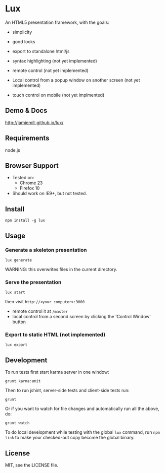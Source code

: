 # Lux

An HTML5 presentation framework, with the goals:

- simplicity
- good looks
- export to standalone html/js

- syntax highlighting (not yet implemented)
- remote control (not yet implemented)
- Local control from a popup window on another screen (not yet implemented)
- touch control on mobile (not yet implmented)

## Demo & Docs

<http://jamiemill.github.io/lux/>

## Requirements

node.js

## Browser Support

- Tested on:
  - Chrome 23
  - Firefox 10
- Should work on IE9+, but not tested.

## Install

    npm install -g lux

## Usage

### Generate a skeleton presentation

    lux generate

WARNING: this overwrites files in the current directory.

### Serve the presentation

    lux start

then visit `http://<your computer>:3000`

- remote control it at `/master`
- local control from a second screen by clicking the 'Control Window' button

### Export to static HTML (not implemented)

    lux export

## Development

To run tests first start karma server in one window:

    grunt karma:unit

Then to run jshint, server-side tests and client-side tests run:

    grunt

Or if you want to watch for file changes and automatically run all the above, do:

    grunt watch

To do local development while testing with the global `lux` command, run `npm link` to make your checked-out copy become the global binary.

## License

MIT, see the LICENSE file.
